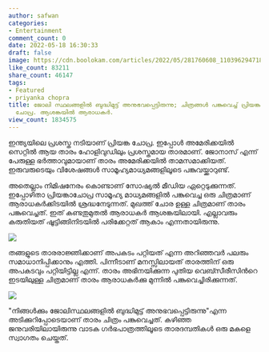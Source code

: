 ```yaml
---
author: safwan
categories:
- Entertainment
comment_count: 0
date: 2022-05-18 16:30:33
draft: false
image: https://cdn.boolokam.com/articles/2022/05/281760608_1103962947180793_5409976180575611866_n-819x1024.jpg
like_count: 83211
share_count: 46147
tags:
- Featured
- priyanka chopra
title: ജോലി സ്ഥലങ്ങളിൽ ബുദ്ധിമുട്ട് അനുഭവപ്പെട്ടിരുന്നു; ചിത്രങ്ങൾ പങ്കുവെച്ച് പ്രിയങ്ക
  ചോപ്ര. ആശങ്കയിൽ ആരാധകർ.
view_count: 1834575
---
```


ഇന്ത്യയിലെ പ്രശസ്ത നടിയാണ് പ്രിയങ്ക ചോപ്ര. ഇപ്പോൾ അമേരിക്കയിൽ സെറ്റിൽ ആയ താരം ഹോളിവുഡിലും പ്രശസ്തമായ താരമാണ്. ജോനാസ് എന്ന് പേരുള്ള ഭർത്താവുമായാണ് താരം അമേരിക്കയിൽ താമസമാക്കിയത്. ഇരുവരുടെയും വിശേഷങ്ങൾ സാമൂഹ്യമാധ്യമങ്ങളിലൂടെ പങ്കുവയ്ക്കാറുണ്ട്.

അതെല്ലാം നിമിഷനേരം കൊണ്ടാണ് സോഷ്യൽ മീഡിയ ഏറ്റെടുക്കുന്നത്. ഇപ്പോഴിതാ പ്രിയങ്കാചോപ്ര സാമൂഹ്യ മാധ്യമങ്ങളിൽ പങ്കുവെച്ച ഒരു ചിത്രമാണ് ആരാധകർക്കിടയിൽ ശ്രദ്ധനേടുന്നത്. മുഖത്ത് ചോര ഉള്ള ചിത്രമാണ് താരം പങ്കുവെച്ചത്. ഇത് കണ്ടതുമുതൽ ആരാധകർ ആശങ്കയിലായി. എല്ലാവരും കരുതിയത് ഷൂട്ടിങ്ങിനിടയിൽ പരിക്കേറ്റത് ആകാം എന്നതായിരുന്നു.

![](https://cdn.boolokam.com/articles/2022/05/281760608_1103962947180793_5409976180575611866_n-819x1024.jpg)

തങ്ങളുടെ താരരാജ്ഞിക്കാണ് അപകടം പറ്റിയത് എന്ന അറിഞ്ഞവർ പലരും സമാധാനിപ്പിക്കാനും എത്തി. പിന്നീടാണ് മനസ്സിലായത് താരത്തിന് ഒരു അപകടവും പറ്റിയിട്ടില്ല എന്ന്. താരം അഭിനയിക്കുന്ന പുതിയ വെബ്സീരീസിൻറെ ഇടയിലുള്ള ചിത്രമാണ് താരം ആരാധകർക്കു മുന്നിൽ പങ്കുവെച്ചിരിക്കുന്നത്.

![](https://cdn.boolokam.com/articles/2022/05/images-42-2.jpeg)

"നിങ്ങൾക്കും ജോലിസ്ഥലങ്ങളിൽ ബുദ്ധിമുട്ട് അനുഭവപ്പെട്ടിരുന്നു"എന്ന അടിക്കുറിപ്പോടെയാണ് താരം ചിത്രം പങ്കുവെച്ചത്. കഴിഞ്ഞ ജനുവരിയിലായിരുന്നു വാടക ഗർഭപാത്രത്തിലൂടെ താരദമ്പതികൾ ഒരു മകളെ സ്വാഗതം ചെയ്തത്.